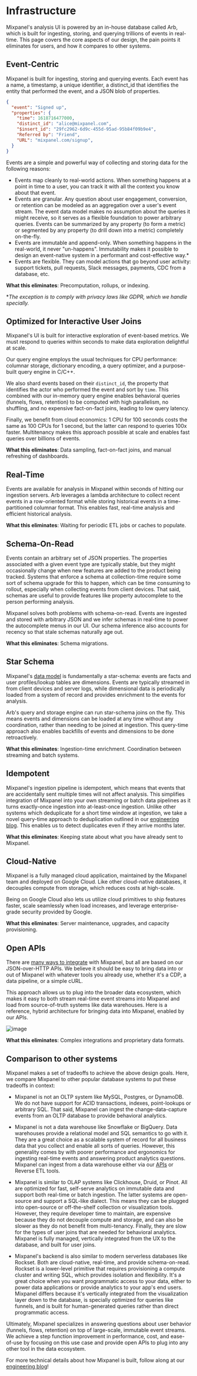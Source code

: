 # Infrastructure

Mixpanel's analysis UI is powered by an in-house database called Arb, which is built for ingesting, storing, and querying trillions of events in real-time. This page covers the core aspects of our design, the pain points it eliminates for users, and how it compares to other systems.
## Event-Centric

Mixpanel is built for ingesting, storing and querying events. Each event has a name, a timestamp, a unique identifier, a distinct_id that identifies the entity that performed the event, and a JSON blob of properties.

```json
{
  "event": "Signed up",
  "properties": {
    "time": 1618716477000,
    "distinct_id": "alice@mixpanel.com",
    "$insert_id": "29fc2962-6d9c-455d-95ad-95b84f09b9e4",
    "Referred by": "Friend",
    "URL": "mixpanel.com/signup",
  }
}
```

Events are a simple and powerful way of collecting and storing data for the following reasons:
* Events map cleanly to real-world actions. When something happens at a point in time to a user, you can track it with all the context you know about that event.
* Events are granular. Any question about user engagement, conversion, or retention can be modeled as an aggregation over a user's event stream. The event data model makes no assumption about the queries it might receive, so it serves as a flexible foundation to power arbitrary queries. Events can be summarized by any property (to form a metric) or segmented by any property (to drill down into a metric) completely on-the-fly.
* Events are immutable and append-only. When something happens in the real-world, it never "un-happens". Immutability makes it possible to design an event-native system in a performant and cost-effective way.*
* Events are flexible. They can model actions that go beyond user activity: support tickets, pull requests, Slack messages, payments, CDC from a database, etc.

**What this eliminates**: Precomputation, rollups, or indexing.

\**The exception is to comply with privacy laws like GDPR, which we handle specially.* 

## Optimized for Interactive User Joins
Mixpanel's UI is built for interactive exploration of event-based metrics. We must respond to queries within seconds to make data exploration delightful at scale.

Our query engine employs the usual techniques for CPU performance: columnar storage, dictionary encoding, a query optimizer, and a purpose-built query engine in C/C++. 

We also shard events based on their `distinct_id`, the property that identifies the actor who performed the event and sort by `time`. This combined with our in-memory query engine enables behavioral queries (funnels, flows, retention) to be computed with high parallelism, no shuffling, and no expensive fact-on-fact joins, leading to low query latency.

Finally, we benefit from cloud economics: 1 CPU for 100 seconds costs the same as 100 CPUs for 1 second, but the latter can respond to queries 100x faster. Multitenancy makes this approach possible at scale and enables fast queries over billions of events.

**What this eliminates**: Data sampling, fact-on-fact joins, and manual refreshing of dashboards.

## Real-Time
Events are available for analysis in Mixpanel within seconds of hitting our ingestion servers. Arb leverages a lambda architecture to collect recent events in a row-oriented format while storing historical events in a time-partitioned columnar format. This enables fast, real-time analysis and efficient historical analysis.

**What this eliminates**: Waiting for periodic ETL jobs or caches to populate.

## Schema-On-Read
Events contain an arbitrary set of JSON properties. The properties associated with a given event type are typically stable, but they might occasionally change when new features are added to the product being tracked. Systems that enforce a schema at collection-time require some sort of schema upgrade for this to happen, which can be time consuming to rollout, especially when collecting events from client devices. That said, schemas are useful to provide features like property autocomplete to the person performing analysis. 

Mixpanel solves both problems with schema-on-read. Events are ingested and stored with arbitrary JSON and we infer schemas in real-time to power the autocomplete menus in our UI. Our schema inference also accounts for recency so that stale schemas naturally age out.

**What this eliminates**: Schema migrations.

## Star Schema
Mixpanel's [data model](/docs/tracking-specs/overview) is fundamentally a star-schema: events are facts and user profiles/lookup tables are dimensions. Events are typically streamed in from client devices and server logs, while dimensional data is periodically loaded from a system of record and provides enrichment to the events for analysis.

Arb's query and storage engine can run star-schema joins on the fly. This means events and dimensions can be loaded at any time without any coordination, rather than needing to be joined at ingestion. This query-time approach also enables backfills of events and dimensions to be done retroactively.

**What this eliminates**: Ingestion-time enrichment. Coordination between streaming and batch systems.

## Idempotent
Mixpanel's ingestion pipeline is idempotent, which means that events that are accidentally sent multiple times will not affect analysis. This simplifies integration of Mixpanel into your own streaming or batch data pipelines as it turns exactly-once ingestion into at-least-once ingestion.  Unlike other systems which deduplicate for a short time window at ingestion, we take a novel query-time approach to deduplication outlined in our [engineering blog](https://engineering.mixpanel.com/petabyte-scale-data-deduplication-mixpanel-engineering-e808c70c99f8). This enables us to detect duplicates even if they arrive months later.

**What this eliminates**: Keeping state about what you have already sent to Mixpanel.

## Cloud-Native
Mixpanel is a fully managed cloud application, maintained by the Mixpanel team and deployed on Google Cloud. Like other cloud-native databases, it decouples compute from storage, which reduces costs at high-scale.

Being on Google Cloud also lets us utilize cloud primitives to ship features faster, scale seamlessly when load increases, and leverage enterprise-grade security provided by Google.

**What this eliminates**: Server maintenance, upgrades, and capacity provisioning.

## Open APIs
There are [many ways to integrate](/docs/quickstart/what-to-track#how-to-track) with Mixpanel, but all are based on our JSON-over-HTTP APIs. We believe it should be easy to bring data into or out of Mixpanel with whatever tools you already use, whether it's a CDP, a data pipeline, or a simple cURL.

This approach allows us to plug into the broader data ecosystem, which makes it easy to both stream real-time event streams into Mixpanel and load from source-of-truth systems like data warehouses. Here is a reference, hybrid architecture for bringing data into Mixpanel, enabled by our APIs.

![image](/230698268-e5161703-70f5-44ae-b46f-8984966c8064.png)


**What this eliminates**: Complex integrations and proprietary data formats.

## Comparison to other systems
Mixpanel makes a set of tradeoffs to achieve the above design goals. Here, we compare Mixpanel to other popular database systems to put these tradeoffs in context:

* Mixpanel is not an OLTP system like MySQL, Postgres, or DynamoDB. We do not have support for ACID transactions, indexes, point-lookups or arbitrary SQL. That said, Mixpanel can ingest the change-data-capture events from an OLTP database to provide behavioral analytics.

* Mixpanel is not a data warehouse like Snowflake or BigQuery. Data warehouses provide a relational model and SQL semantics to go with it. They are a great choice as a scalable system of record for all business data that you collect and enable all sorts of queries. However, this generality comes by with poorer performance and ergonomics for ingesting real-time events and answering product analytics questions. Mixpanel can ingest from a data warehouse either via our [APIs](https://developer.mixpanel.com/reference/import-events) or Reverse ETL tools.

* Mixpanel is similar to OLAP systems like Clickhouse, Druid, or Pinot. All are optimized for fast, self-serve analytics on immutable data and support both real-time or batch ingestion. The latter systems are open-source and support a SQL-like dialect. This means they can be plugged into open-source or off-the-shelf collection or visualization tools. However, they require developer time to maintain, are expensive because they do not decouple compute and storage, and can also be slower as they do not benefit from multi-tenancy. Finally, they are slow for the types of user joins that are needed for behavioral analytics. Mixpanel is fully managed, vertically integrated from the UX to the database, and built for user joins.

* Mixpanel's backend is also similar to modern serverless databases like Rockset. Both are cloud-native, real-time, and provide schema-on-read. Rockset is a lower-level primitive that requires provisioning a compute cluster and writing SQL, which provides isolation and flexibility. It's a great choice when you want programmatic access to your data, either to power data applications or provide analytics to your app's end users. Mixpanel differs because it's vertically integrated from the visualization layer down to the database, is specially optimized for queries like funnels, and is built for human-generated queries rather than direct programmatic access.


Ultimately, Mixpanel specializes in answering questions about user behavior (funnels, flows, retention) on top of large-scale, immutable event streams. We achieve a step function improvement in performance, cost, and ease-of-use by focusing on this use case and provide open APIs to plug into any other tool in the data ecosystem.

For more technical details about how Mixpanel is built, follow along at our [engineering blog](https://engineering.mixpanel.com/)!
